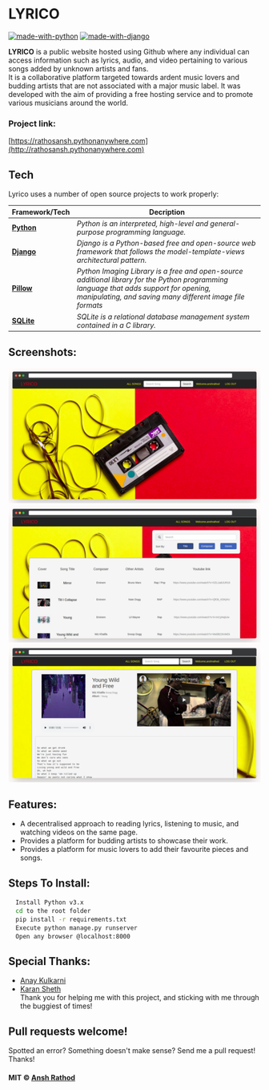 # LYRICO

[![made-with-python](https://img.shields.io/badge/Made%20with-Python-red?logo=python&logoColor=3776AB&labelColor=cccccc&color=3776AB)](https://www.python.org/) [![made-with-django](https://img.shields.io/badge/Made%20using-Django-blue?logo=django&logoColor=092E20&labelColor=cccccc&color=092E20)](#)

**LYRICO** is a public website hosted using Github where any individual can access information such as lyrics, audio, and video pertaining to various songs added by unknown artists and fans.<br>
It is a collaborative platform targeted towards ardent music lovers and budding artists that are not associated with a major music label. It was developed with the aim of providing a free hosting service and to promote various musicians around the world.

### Project link:

[https://rathosansh.pythonanywhere.com](http://rathosansh.pythonanywhere.com)

## Tech

Lyrico uses a number of open source projects to work properly:

| Framework/Tech                               | Decription                                                                                                                                                                                          |
| -------------------------------------------- | --------------------------------------------------------------------------------------------------------------------------------------------------------------------------------------------------- |
| **[Python](https://www.python.org/)**        | _Python is an interpreted, high-level and general-purpose programming language._                                                                                                                    |
| **[Django](https://www.djangoproject.com/)** | _Django is a Python-based free and open-source web framework that follows the model-template-views architectural pattern._                                                                          |
| **[Pillow](https://pillow.readthedocs.io/)** | _Python Imaging Library is a free and open-source additional library for the Python programming language that adds support for opening, manipulating, and saving many different image file formats_ |
| **[SQLite](https://www.sqlite.org/)**        | _SQLite is a relational database management system contained in a C library._                                                                                                                       |

## Screenshots:

![mockup 1](screenshots/main1.png "Mockup 1") ![mockup 2](screenshots/main2.png "Mockup 2") ![mockup 3](screenshots/main3.png "Mockup 3")

## Features:

- A decentralised approach to reading lyrics, listening to music, and watching videos on the same page.
- Provides a platform for budding artists to showcase their work.
- Provides a platform for music lovers to add their favourite pieces and songs.

## Steps To Install:

```sh
  Install Python v3.x
  cd to the root folder
  pip install -r requirements.txt
  Execute python manage.py runserver
  Open any browser @localhost:8000
```

## Special Thanks:

- [Anay Kulkarni](https://github.com/Anay121)
- [Karan Sheth](https://github.com/Korusuke)  
  Thank you for helping me with this project, and sticking with me through the buggiest of times!

## Pull requests welcome!

Spotted an error? Something doesn't make sense? Send me a pull request!
Thanks!

#### MIT © [Ansh Rathod](https://github.com/anshrathod)
